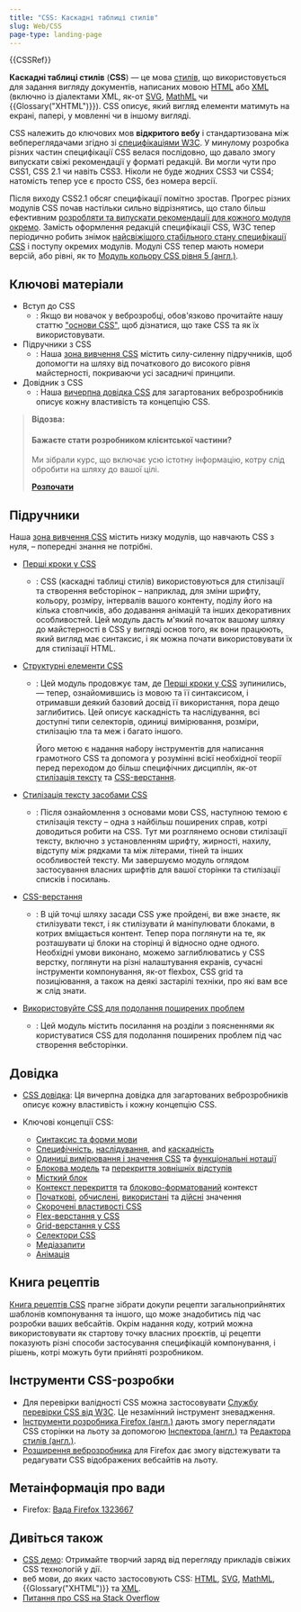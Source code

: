 ```yaml
---
title: "CSS: Каскадні таблиці стилів"
slug: Web/CSS
page-type: landing-page
---
```


{{CSSRef}}

**Каскадні таблиці стилів** (**CSS**) — це мова [стилів](docs/Web/API/StyleSheet), що використовується для задання вигляду документів, написаних мовою [HTML](/uk/docs/Web/HTML) або [XML](/uk/docs/Web/XML/XML_introduction) (включно із діалектами XML, як-от [SVG](/uk/docs/Web/SVG), [MathML](/uk/docs/Web/MathML) чи {{Glossary("XHTML")}}). CSS описує, який вигляд елементи матимуть на екрані, папері, у мовленні чи в іншому вигляді.

CSS належить до ключових мов **відкритого вебу** і стандартизована між вебпереглядачами згідно зі [специфікаціями W3C](https://www.w3.org/Style/CSS/#specs). У минулому розробка різних частин специфікації CSS велася послідовно, що давало змогу випускати свіжі рекомендації у форматі редакцій. Ви могли чути про CSS1, CSS 2.1 чи навіть CSS3. Ніколи не буде жодних CSS3 чи CSS4; натомість тепер усе є просто CSS, без номера версії.

Після виходу CSS2.1 обсяг специфікації помітно зростав. Прогрес різних модулів CSS почав настільки сильно відрізнятись, що стало більш ефективним [розробляти та випускати рекомендації для кожного модуля окремо](https://www.w3.org/Style/CSS/current-work). Замість оформлення редакцій специфікації CSS, W3C тепер періодично робить знімок [найсвіжішого стабільного стану специфікації CSS](https://www.w3.org/TR/css/) і поступу окремих модулів. Модулі CSS тепер мають номери версій, або рівні, як то [Модуль кольору CSS рівня 5 (англ.)](https://drafts.csswg.org/css-color-5/).

## Ключові матеріали

- Вступ до CSS
  - : Якщо ви новачок у веброзробці, обов'язково прочитайте нашу статтю ["основи CSS"](/uk/docs/Learn/Getting_started_with_the_web/CSS_basics), щоб дізнатися, що таке CSS та як їх використовувати.
- Підручники з CSS
  - : Наша [зона вивчення CSS](/uk/docs/Learn/CSS) містить силу-силенну підручників, щоб допомогти на шляху від початкового до високого рівня майстерності, покриваючи усі засадничі принципи.
- Довідник з CSS
  - : Наша [вичерпна довідка CSS](/uk/docs/Web/CSS/Reference) для загартованих веброзробників описує кожну властивість та концепцію CSS.

> **Відозва:**
>
> #### Бажаєте стати розробником клієнтської частини?
>
> Ми зібрали курс, що включає усю істотну інформацію, котру слід обробити на шляху до вашої цілі.
>
> [**Розпочати**](/uk/docs/Learn/Front-end_web_developer)

## Підручники

Наша [зона вивчення CSS](/uk/docs/Learn/CSS) містить низку модулів, що навчають CSS з нуля, – попередні знання не потрібні.

- [Перші кроки у CSS](/uk/docs/Learn/CSS/First_steps)
  - : CSS (каскадні таблиці стилів) використовуються для стилізації та створення вебсторінок – наприклад, для зміни шрифту, кольору, розміру, інтервалів вашого контенту, поділу його на кілька стовпчиків, або додавання анімацій та інших декоративних особливостей. Цей модуль дасть м'який початок вашому шляху до майстерності в CSS у вигляді основ того, як вони працюють, який вигляд має синтаксис, і як можна почати використовувати їх для стилізації HTML.
- [Структурні елементи CSS](/uk/docs/Learn/CSS/Building_blocks)

  - : Цей модуль продовжує там, де [Перші кроки у CSS](/uk/docs/Learn/CSS/First_steps) зупинились, — тепер, ознайомившись із мовою та її синтаксисом, і отримавши деякий базовий досвід її використання, пора дещо заглибитись. Цей описує каскадність та наслідування, всі доступні типи селекторів, одиниці вимірювання, розміри, стилізацію тла та меж і багато іншого.

    Його метою є надання набору інструментів для написання грамотного CSS та допомога у розумінні всієї необхідної теорії перед переходом до більш специфічних дисциплін, як-от [стилізація тексту](/uk/docs/Learn/CSS/Styling_text) та [CSS-верстання](/uk/docs/Learn/CSS/CSS_layout).

- [Стилізація тексту засобами CSS](/uk/docs/Learn/CSS/Styling_text)
  - : Після ознайомлення з основами мови CSS, наступною темою є стилізація тексту – одна з найбільш поширених справ, котрі доводиться робити на CSS. Тут ми розглянемо основи стилізації тексту, включно з установленням шрифту, жирності, нахилу, відступу між рядками та між літерами, тіней та інших особливостей тексту. Ми завершуємо модуль оглядом застосування власних шрифтів для вашої сторінки та стилізації списків і посилань.
- [CSS-верстання](/uk/docs/Learn/CSS/CSS_layout)
  - : В цій точці шляху засади CSS уже пройдені, ви вже знаєте, як стилізувати текст, і як стилізувати й маніпулювати блоками, в котрих вміщається контент. Тепер пора поглянути на те, як розташувати ці блоки на сторінці й відносно одне одного. Необхідні умови виконано, можемо заглиблюватись у CSS верстку, поглянути на різні налаштування екранів, сучасні інструменти компонування, як-от flexbox, CSS grid та позиціювання, а також на деякі застарілі техніки, про які вам все ж слід знати.
- [Використовуйте CSS для подолання поширених проблем](/uk/docs/Learn/CSS/Howto)
  - : Цей модуль містить посилання на розділи з поясненнями як користуватися CSS для подолання поширених проблем під час створення вебсторінки.

## Довідка

- [CSS довідка](/uk/docs/Web/CSS/Reference): Ця вичерпна довідка для загартованих веброзробників описує кожну властивість і кожну концепцію CSS.
- Ключові концепції CSS:

  - [Синтаксис та форми мови](/uk/docs/Web/CSS/Syntax)
  - [Специфічність](/uk/docs/Web/CSS/Specificity), [наслідування](/uk/docs/Web/CSS/Inheritance), and [каскадність](/uk/docs/Web/CSS/Cascade)
  - [Одиниці вимірювання і значення CSS](/uk/docs/Web/CSS/CSS_Values_and_Units) та [функціональні нотації](/uk/docs/Web/CSS/CSS_Functions)
  - [Блокова модель](/uk/docs/Web/CSS/CSS_Box_Model/Introduction_to_the_CSS_box_model) та [перекриття зовнішніх відступів](/uk/docs/Web/CSS/CSS_Box_Model/Mastering_margin_collapsing)
  - [Місткий блок](/uk/docs/Web/CSS/Containing_block)
  - [Контекст перекриття](/uk/docs/Web/CSS/CSS_Positioning/Understanding_z_index/The_stacking_context "Контекст нагромадження") та [блоково-форматований](/uk/docs/Web/Guide/CSS/Block_formatting_context "Контекст блокового форматування") контекст
  - [Початкові](/uk/docs/Web/CSS/initial_value), [обчислені](/uk/docs/Web/CSS/computed_value), [використані](/uk/docs/Web/CSS/used_value) та [дійсні](/uk/docs/Web/CSS/actual_value) значення
  - [Скорочені властивості CSS](/uk/docs/Web/CSS/Shorthand_properties)
  - [Flex-верстання у CSS](/uk/docs/Web/CSS/CSS_Flexible_Box_Layout)
  - [Grid-верстання у CSS](/uk/docs/Web/CSS/CSS_Grid_Layout)
  - [Селектори CSS](/uk/docs/Web/CSS/CSS_Selectors)
  - [Медіазапити](/uk/docs/Web/CSS/Media_Queries)
  - [Анімація](/uk/docs/Web/CSS/animation)

## Книга рецептів

[Книга рецептів CSS](/uk/docs/Web/CSS/Layout_cookbook) прагне зібрати докупи рецепти загальноприйнятих шаблонів компонування та іншого, що може знадобитись під час розробки ваших вебсайтів. Окрім надання коду, котрий можна використовувати як стартову точку власних проєктів, ці рецепти показують різні способи застосування специфікацій компонування, і рішень, котрі можуть бути прийняті розробником.

## Інструменти CSS-розробки

- Для перевірки валідності CSS можна застосовувати [Службу перевірки CSS від W3C](https://jigsaw.w3.org/css-validator/). Це незамінний інструмент зневадження.
- [Інструменти розробника Firefox (англ.)](https://firefox-source-docs.mozilla.org/devtools-user/index.html) дають змогу переглядати CSS сторінки на льоту за допомогою [Інспектора (англ.)](https://firefox-source-docs.mozilla.org/devtools-user/page_inspector/index.html) та [Редактора стилів (англ.)](https://firefox-source-docs.mozilla.org/devtools-user/style_editor/index.html).
- [Розширення веброзробника](https://addons.mozilla.org/uk/firefox/addon/web-developer/) для Firefox дає змогу відстежувати та редагувати CSS відображених вебсайтів на льоту.

## Метаінформація про вади

- Firefox: [Вада Firefox 1323667](https://bugzil.la/1323667)

## Дивіться також

- [CSS демо](/uk/docs/Web/Demos#css): Отримайте творчий заряд від перегляду прикладів свіжих CSS технологій у дії.
- веб мови, до яких часто застосовують CSS: [HTML](/uk/docs/Web/HTML), [SVG](/uk/docs/Web/SVG), [MathML](/uk/docs/Web/MathML), {{Glossary("XHTML")}} та [XML](/uk/docs/Web/XML/XML_introduction).
- [Питання про CSS на Stack Overflow](https://stackoverflow.com/questions/tagged/css)
